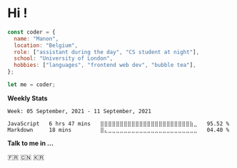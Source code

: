# Hi !

``` javascript
const coder = {
  name: "Manon",
  location: "Belgium",
  role: ["assistant during the day", "CS student at night"],
  school: "University of London",
  hobbies: ["languages", "frontend web dev", "bubble tea"],
};

let me = coder;

```

**Weekly Stats**

<!--START_SECTION:waka-->
```text
Week: 05 September, 2021 - 11 September, 2021

JavaScript   6 hrs 47 mins   ⣿⣿⣿⣿⣿⣿⣿⣿⣿⣿⣿⣿⣿⣿⣿⣿⣿⣿⣿⣿⣿⣿⣿⣷⣀   95.52 % 
Markdown     18 mins         ⣿⣄⣀⣀⣀⣀⣀⣀⣀⣀⣀⣀⣀⣀⣀⣀⣀⣀⣀⣀⣀⣀⣀⣀⣀   04.40 % 
```
<!--END_SECTION:waka-->

**Talk to me in ...**

🇫🇷 🇨🇳 🇰🇷 
